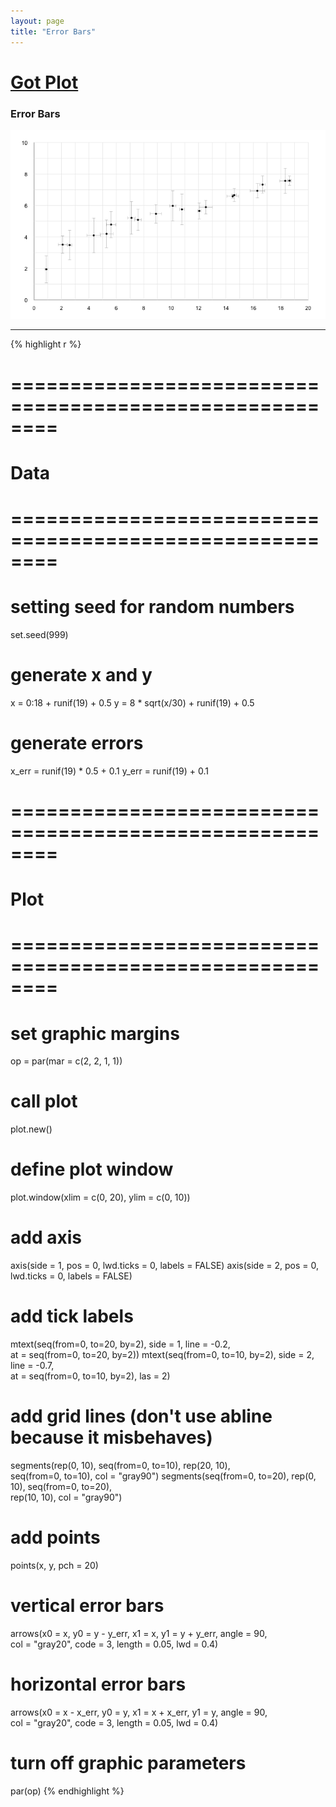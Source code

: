 ```yaml
---
layout: page
title: "Error Bars"
---
```


# [Got Plot](/gotplot) 

### Error Bars 

![Error Bars](../images/error-bars.png) 

-----

{% highlight r %} 
# ======================================================== 
# Data 
# ======================================================== 
# setting seed for random numbers 
set.seed(999) 
 
# generate x and y 
x = 0:18 + runif(19) + 0.5 
y = 8 * sqrt(x/30) + runif(19) + 0.5 
 
# generate errors 
x_err = runif(19) * 0.5 + 0.1 
y_err = runif(19) + 0.1 
 
 
# ======================================================== 
# Plot 
# ======================================================== 
# set graphic margins 
op = par(mar = c(2, 2, 1, 1)) 
# call plot 
plot.new() 
# define plot window 
plot.window(xlim = c(0, 20), ylim = c(0, 10)) 
# add axis 
axis(side = 1, pos = 0, lwd.ticks = 0, labels = FALSE) 
axis(side = 2, pos = 0, lwd.ticks = 0, labels = FALSE) 
# add tick labels 
mtext(seq(from=0, to=20, by=2), side = 1, line = -0.2,  
      at = seq(from=0, to=20, by=2)) 
mtext(seq(from=0, to=10, by=2), side = 2, line = -0.7,  
      at = seq(from=0, to=10, by=2), las = 2) 
# add grid lines (don't use abline because it misbehaves) 
segments(rep(0, 10), seq(from=0, to=10), rep(20, 10),  
         seq(from=0, to=10), col = "gray90") 
segments(seq(from=0, to=20), rep(0, 10), seq(from=0, to=20),  
         rep(10, 10), col = "gray90") 
# add points 
points(x, y, pch = 20) 
# vertical error bars 
arrows(x0 = x, y0 = y - y_err, x1 = x, y1 = y + y_err, angle = 90,  
       col = "gray20", code = 3, length = 0.05, lwd = 0.4) 
# horizontal error bars 
arrows(x0 = x - x_err, y0 = y, x1 = x + x_err, y1 = y, angle = 90,  
       col = "gray20", code = 3, length = 0.05, lwd = 0.4) 
# turn off graphic parameters 
par(op) 
{% endhighlight %} 
